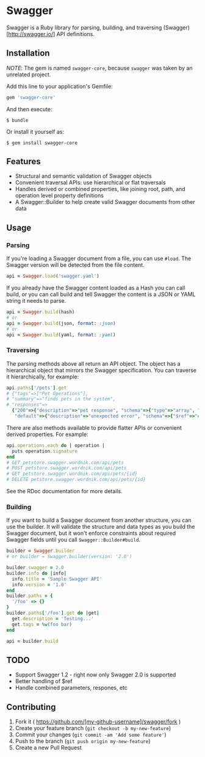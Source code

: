 # Swagger

Swagger is a Ruby library for parsing, building, and traversing (Swagger)[http://swagger.io/] API definitions.

## Installation

*NOTE*: The gem is named `swagger-core`, because `swagger` was taken by an unrelated project.

Add this line to your application's Gemfile:

```ruby
gem 'swagger-core'
```

And then execute:

    $ bundle

Or install it yourself as:

    $ gem install swagger-core

## Features

- Structural and semantic validation of Swagger objects
- Convenient traversal APIs: use hierarchical or flat traversals
- Handles derived or combined properties, like joining root, path, and operation level property definitions
- A Swagger::Builder to help create valid Swagger documents from other data

## Usage

### Parsing

If you're loading a Swagger document from a file, you can use `#load`. The Swagger version will be detected from the file content.

```ruby
api = Swagger.load('swagger.yaml')
```

If you already have the Swagger content loaded as a Hash you can call build, or you can call
build and tell Swagger the content is a JSON or YAML string it needs to parse.

```ruby
api = Swagger.build(hash)
# or
api = Swagger.build(json, format: :json)
# or
api = Swagger.build(yaml, format: :yaml)
```

### Traversing

The parsing methods above all return an API object. The object has a hierarchical object that mirrors the Swagger specification. You can traverse it hierarchically, for example:

```ruby
api.paths['/pets'].get
# {"tags"=>["Pet Operations"],
# "summary"=>"finds pets in the system",
# "responses"=>
  {"200"=>{"description"=>"pet response", "schema"=>{"type"=>"array", "items"=>{"$ref"=>"#/definitions/Pet"}}, "headers"=>[{"x-expires"=>{"type"=>"string"}}]},
   "default"=>{"description"=>"unexpected error", "schema"=>{"$ref"=>"#/definitions/Error"}}}}
```

There are also methods available to provide flatter APIs or convenient derived properties. For example:

```ruby
api.operations.each do | operation |
  puts operation.signature
end
# GET petstore.swagger.wordnik.com/api/pets
# POST petstore.swagger.wordnik.com/api/pets
# GET petstore.swagger.wordnik.com/api/pets/{id}
# DELETE petstore.swagger.wordnik.com/api/pets/{id}
```

See the RDoc documentation for more details.

### Building

If you want to build a Swagger document from another structure, you can use the builder. It will validate the structure and data types as you build the Swagger document, but it won't enforce constraints about required Swagger fields until you call `Swagger::Builder#build`.

```ruby
builder = Swagger.builder
# or builder = Swagger.builder(version: '2.0')

builder.swagger = 2.0
builder.info do |info|
  info.title = 'Sample Swagger API'
  info.version = '1.0'
end
builder.paths = {
  '/foo' => {}
}
builder.paths['/foo'].get do |get|
  get.description = 'Testing...'
  get.tags = %w(foo bar)
end

api = builder.build
```

## TODO

* Support Swagger 1.2 - right now only Swagger 2.0 is supported
* Better handling of $ref
* Handle combined parameters, respones, etc

## Contributing

1. Fork it ( https://github.com/[my-github-username]/swagger/fork )
2. Create your feature branch (`git checkout -b my-new-feature`)
3. Commit your changes (`git commit -am 'Add some feature'`)
4. Push to the branch (`git push origin my-new-feature`)
5. Create a new Pull Request
